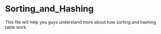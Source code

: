 # Sorting_and_Hashing
This file will help you guys understand more about how sorting and hashing table work.

